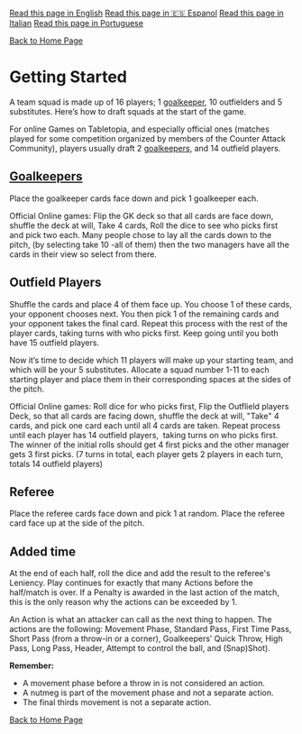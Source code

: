 [Read this page in English](https://counterattackgame.github.io/wiki/getting_started)
[Read this page in 🇪🇸 Espanol](https://counterattackgame.github.io/wiki/es/getting_started)
[Read this page in Italian](https://counterattackgame.github.io/wiki/it/getting_started)
[Read this page in Portuguese](https://counterattackgame.github.io/wiki/pt/getting_started)

[Back to Home Page](https://counterattackgame.github.io/wiki/pt/index)
# Getting Started

A team squad is made up of 16 players; 1 [goalkeeper](https://counterattackgame.github.io/wiki/pt/goalkeeper), 10 outfielders and 5 substitutes. Here’s how to draft squads at the start of the game.

For online Games on Tabletopia, and especially official ones (matches played for some competition organized by members of the Counter Attack Community), players usually draft 2 [goalkeepers](https://counterattackgame.github.io/wiki/pt/goalkeeper), and 14 outfield players.

## [Goalkeepers](https://counterattackgame.github.io/wiki/pt/goalkeeper)

Place the goalkeeper cards face down and pick 1 goalkeeper each.

Official Online games: Flip the GK deck so that all cards are face down, shuffle the deck at will, Take 4 cards, Roll the dice to see who picks first and pick two each. Many people chose to lay all the cards down to the pitch, (by selecting take 10 -all of them) then the two managers have all the cards in their view so select from there.

## Outfield Players

Shuffle the cards and place 4 of them face up. You choose 1 of these cards, your opponent chooses next. You then pick 1 of the remaining cards and your opponent takes the final card. Repeat this process with the rest of the player cards, taking turns with who picks first. Keep going until you both have 15 outfield players.

Now it’s time to decide which 11 players will make up your starting team, and which will be your 5 substitutes. Allocate a squad number 1-11 to each starting player and place them in their corresponding spaces at the sides of the pitch.

Official Online games: Roll dice for who picks first, Flip the Outflield players Deck, so that all cards are facing down, shuffle the deck at will, "Take" 4 cards, and pick one card each until all 4 cards are taken. Repeat process until each player has 14 outfield players,  taking turns on who picks first. The winner of the initial rolls should get 4 first picks and the other manager gets 3 first picks. (7 turns in total, each player gets 2 players in each turn, totals 14 outfield players)

## Referee

Place the referee cards face down and pick 1 at random. Place the referee card face up at the side of the pitch.

## Added time

At the end of each half, roll the dice and add the result to the referee's Leniency. Play continues for exactly that many Actions before the half/match is over. If a Penalty is awarded in the last action of the match, this is the only reason why the actions can be exceeded by 1. 

An Action is what an attacker can call as the next thing to happen.  The actions are the following: Movement Phase, Standard Pass, First Time Pass, Short Pass (from a throw-in or a corner), Goalkeepers’ Quick Throw, High Pass, Long Pass, Header, Attempt to control the ball, and (Snap)Shot).

**Remember:**
- A movement phase before a throw in is not considered an action.
- A nutmeg is part of the movement phase and not a separate action.
- The final thirds movement is not a separate action.

[Back to Home Page](https://counterattackgame.github.io/wiki/pt/index)
